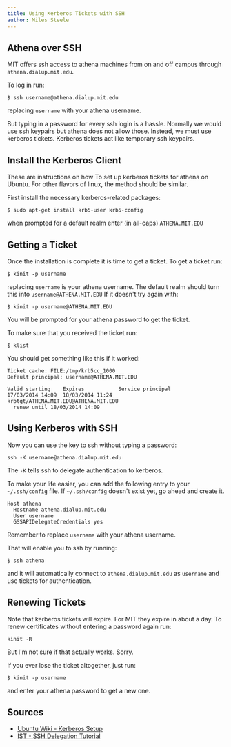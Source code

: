 ```yaml
---
title: Using Kerberos Tickets with SSH
author: Miles Steele
---
```


## Athena over SSH

MIT offers ssh access to athena machines from on
and off campus through `athena.dialup.mit.edu`.

To log in run:

    $ ssh username@athena.dialup.mit.edu

replacing `username` with your athena username.

<div></div><!--more-->

But typing in a password for every ssh login is a hassle.
Normally we would use ssh keypairs but athena does not allow those.
Instead, we must use kerberos tickets.
Kerberos tickets act like temporary ssh keypairs.

## Install the Kerberos Client

These are instructions on how To set up kerberos tickets for athena on Ubuntu.
For other flavors of linux, the method should be similar.

First install the necessary kerberos-related packages:

    $ sudo apt-get install krb5-user krb5-config

when prompted for a default realm enter (in all-caps) `ATHENA.MIT.EDU`

## Getting a Ticket

Once the installation is complete it is time to get a ticket.
To get a ticket run:

    $ kinit -p username

replacing `username` is your athena username.
The default realm should turn this into `username@ATHENA.MIT.EDU`
If it doesn't try again with:

    $ kinit -p username@ATHENA.MIT.EDU

You will be prompted for your athena password to get the ticket.

To make sure that you received the ticket run:

    $ klist


You should get something like this if it worked:

    Ticket cache: FILE:/tmp/krb5cc_1000
    Default principal: username@ATHENA.MIT.EDU

    Valid starting    Expires           Service principal
    17/03/2014 14:09  18/03/2014 11:24  krbtgt/ATHENA.MIT.EDU@ATHENA.MIT.EDU
      renew until 18/03/2014 14:09

## Using Kerberos with SSH

Now you can use the key to ssh without typing a password:

    ssh -K username@athena.dialup.mit.edu

The `-K` tells ssh to delegate authentication to kerberos.

To make your life easier, you can add the following entry to your `~/.ssh/config` file.
If `~/.ssh/config` doesn't exist yet, go ahead and create it.

    Host athena
      Hostname athena.dialup.mit.edu
      User username
      GSSAPIDelegateCredentials yes

Remember to replace `username` with your athena username.

That will enable you to ssh by running:

    $ ssh athena

and it will automatically connect to `athena.dialup.mit.edu`
as `username` and use tickets for authentication.

## Renewing Tickets

Note that kerberos tickets will expire. For MIT they expire in about a day.
To renew certificates without entering a password again run:

    kinit -R

But I'm not sure if that actually works. Sorry.

If you ever lose the ticket altogether, just run:

    $ kinit -p username

and enter your athena password to get a new one.


## Sources
- [Ubuntu Wiki - Kerberos Setup](https://help.ubuntu.com/community/Kerberos#Client_Configuration)
- [IST - SSH Delegation Tutorial](http://kb.mit.edu/confluence/pages/viewpage.action?pageId=4981397)
